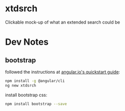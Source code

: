 # xtdsrch

Clickable mock-up of what an extended search could be

# Dev Notes

## bootstrap

followed the instructions at [angular.io's quickstart guide](https://angular.io/guide/quickstart):
```bash
npm install -g @angular/cli
ng new xtdsrch
```

install bootstrap css:
```bash
npm install bootstrap --save
```
